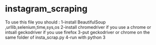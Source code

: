 # instagram_scraping
To use this file you should :
1-install BeautifulSoup ,urllib,selenium,time,sys,os
2-install chromedriver if you use a chrome or intsall geckodriver if you use firefox 
3-put geckodriver or chrome on the same folder of insta_scrap.py 
4-run with python 3
